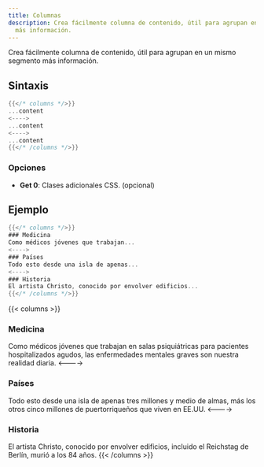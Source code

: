 ```yaml
---
title: Columnas
description: Crea fácilmente columna de contenido, útil para agrupan en un mismo segmento
  más información.
---
```


Crea fácilmente columna de contenido, útil para agrupan en un mismo segmento más información.

## Sintaxis

```go
{{</* columns */>}}
...content
<---->
...content
<---->
...content
{{</* /columns */>}}
```

### Opciones

- **Get 0**: Clases adicionales CSS. (opcional)

## Ejemplo

```go
{{</* columns */>}}
### Medicina
Como médicos jóvenes que trabajan...
<---->
### Países
Todo esto desde una isla de apenas...
<---->
### Historia
El artista Christo, conocido por envolver edificios...
{{</* /columns */>}}
```

{{< columns >}}
### Medicina
Como médicos jóvenes que trabajan en salas psiquiátricas para pacientes hospitalizados agudos, las enfermedades mentales graves son nuestra realidad diaria. 
<---->
### Países
Todo esto desde una isla de apenas tres millones y medio de almas, más los otros cinco millones de puertorriqueños que viven en EE.UU.
<---->
### Historia
El artista Christo, conocido por envolver edificios, incluido el Reichstag de Berlín, murió a los 84 años. 
{{< /columns >}}